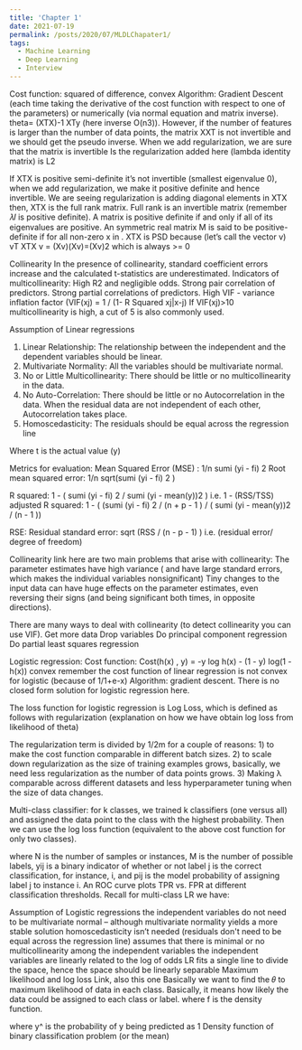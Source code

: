 ```yaml
---
title: 'Chapter 1'
date: 2021-07-19
permalink: /posts/2020/07/MLDLChapater1/
tags:
  - Machine Learning
  - Deep Learning
  - Interview
---
```



Cost function: squared of difference, convex
Algorithm: Gradient Descent (each time taking the derivative of the cost function with respect to one of the parameters) or numerically (via normal equation and matrix inverse). theta= (XTX)-1 XTy (here inverse O(n3)). However, if the number of features is larger than the number of data points, the matrix XXT is not invertible and we should get the pseudo inverse.  When we add regularization, we are sure that the matrix is invertible     Is the regularization added here (lambda identity matrix) is L2


If XTX is positive semi-definite it’s not invertible (smallest eigenvalue 0), when we add regularization, we make it positive definite and hence invertible. We are seeing regularization is adding diagonal elements in XTX then, XTX is the full rank matrix. Full rank is an invertible matrix (remember 𝜆𝐼 is positive definite).
A matrix is positive definite if and only if all of its eigenvalues are positive. 
An  symmetric real matrix M is said to be positive-definite if for all non-zero x in .
XTX is PSD because (let’s call the vector v) vT XTX v = (Xv)(Xv)=(Xv)2 which is always >= 0

Collinearity 
In the presence of collinearity, standard coefficient errors increase and the calculated t-statistics are underestimated. Indicators of multicollinearity:
High R2 and negligible odds.
Strong pair correlation of predictors.
Strong partial correlations of predictors.
High VIF - variance inflation factor   (VIF(xj) = 1 / (1- R Squared xj|x-j)   If VIF(xj)>10 multicollinearity is high, a cut of 5 is also commonly used. 

Assumption of Linear regressions

1. Linear Relationship: The relationship between the independent and the dependent variables should be linear.
2. Multivariate Normality: All the variables should be multivariate normal.
3. No or Little Multicollinearity: There should be little or no multicollinearity in the data.
4. No Auto-Correlation: There should be little or no Autocorrelation in the data. When the residual data are not independent of each other, Autocorrelation takes place.
5. Homoscedasticity: The residuals should be equal across the regression line


Where t is the actual value (y)

Metrics for evaluation:
Mean Squared Error (MSE) :        1/n  sumi  (yi - fi) 2 
Root mean squared error:            1/n sqrt(sumi  (yi - fi) 2 )

R squared:                 1 - ( sumi  (yi - fi) 2 /  sumi (yi - mean(y))2 )              i.e.    1 - (RSS/TSS)
adjusted R squared:              1 - ( (sumi  (yi - fi) 2  / (n + p - 1  ) /  ( sumi (yi - mean(y))2   / (n - 1 ))

RSE: Residual standard error:           sqrt (RSS / (n - p - 1) )    i.e.    (residual error/ degree of freedom)

Collinearity link
here are two main problems that arise with collinearity:
The parameter estimates have high variance ( and have large standard errors, which makes the individual variables nonsignificant)
Tiny changes to the input data can have huge effects on the parameter estimates, even reversing their signs (and being significant both times, in opposite directions).

There are many ways to deal with collinearity (to detect collinearity you can use VIF).
Get more data
Drop variables
Do principal component regression
Do partial least squares regression

Logistic regression:
Cost function: Cost(h(x) , y) = -y log h(x)  - (1 - y) log(1 - h(x))    convex
 remember the cost function of linear regression is not convex for logistic (because of 1/1+e-x)
Algorithm: gradient descent. There is no closed form solution for logistic regression here.

The loss function for logistic regression is Log Loss, which is defined as follows with regularization (explanation on how we have obtain log loss from likelihood of theta)


The regularization term is divided by 1/2m for a couple of reasons: 1) to make the cost function comparable in different batch sizes. 2) to scale down regularization as the size of training examples grows, basically, we need less regularization as the number of data points grows. 3) Making λ comparable across different datasets and less hyperparameter tuning when the size of data changes. 

Multi-class classifier: for k classes, we trained k classifiers (one versus all) and assigned the data point to the class with the highest probability. Then we can use the log loss function (equivalent to the above cost function for only two classes).

where N is the number of samples or instances, M is the number of possible labels, yij is a binary indicator of whether or not label j is the correct classification, for instance, i, and pij is the model probability of assigning label j to instance i.
An ROC curve plots TPR vs. FPR at different classification thresholds.
Recall for multi-class LR we have:

Assumption of Logistic regressions
the independent variables do not need to be multivariate normal – although multivariate normality yields a more stable solution 
homoscedasticity isn’t needed (residuals don't need to be equal across the regression line)
assumes that there is minimal or no multicollinearity among the independent variables
the independent variables are linearly related to the log of odds
LR fits a single line to divide the space, hence the space should be linearly separable
Maximum likelihood and log loss
Link, also this one
Basically we want to find the 𝜃 to maximum likelihood of data in each class. Basically, it means how likely the data could be assigned to each class or label.
where f is the density function.




 where y^ is the probability of y being predicted as 1
Density function of binary classification problem (or the mean)


